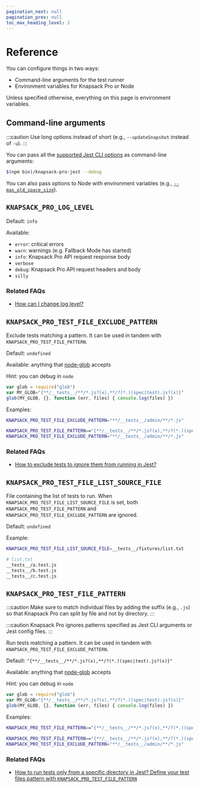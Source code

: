 ```yaml
---
pagination_next: null
pagination_prev: null
toc_max_heading_level: 2
---
```


# Reference

You can configure things in two ways:
- Command-line arguments for the test runner
- Environment variables for Knapsack Pro or Node

Unless specified otherwise, everything on this page is environment variables.

## Command-line arguments

:::caution
Use long options instead of short (e.g., `--updateSnapshot` instead of `-u`).
:::

You can pass all the [supported Jest CLI options](https://jestjs.io/docs/en/cli#options) as command-line arguments:

```bash
$(npm bin)/knapsack-pro-jest --debug
```

You can also pass options to Node with environment variables (e.g., [`--max_old_space_size`](/javascript-typescript/troubleshooting/#javascript-heap-out-of-memory)).

## `KNAPSACK_PRO_LOG_LEVEL`

Default: `info`

Available:
- `error`: critical errors
- `warn`: warnings (e.g. Fallback Mode has started)
- `info`: Knapsack Pro API request response body
- `verbose`
- `debug`: Knapsack Pro API request headers and body
- `silly`

### Related FAQs

- [How can I change log level?](https://knapsackpro.com/faq/question/how-to-change-log-level)

## `KNAPSACK_PRO_TEST_FILE_EXCLUDE_PATTERN`

Exclude tests matching a pattern. It can be used in tandem with `KNAPSACK_PRO_TEST_FILE_PATTERN`.

Default: `undefined`

Available: anything that [node-glob](https://github.com/isaacs/node-glob#glob-primer) accepts

Hint: you can debug in `node`

```js
var glob = require("glob")
var MY_GLOB="{**/__tests__/**/*.js?(x),**/?(*.)(spec|test).js?(x)}"
glob(MY_GLOB, {}, function (err, files) { console.log(files) })
```

Examples:
```bash
KNAPSACK_PRO_TEST_FILE_EXCLUDE_PATTERN="**/__tests__/admin/**/*.js"

KNAPSACK_PRO_TEST_FILE_PATTERN=="{**/__tests__/**/*.js?(x),**/?(*.)(spec|test).js?(x)}" \
KNAPSACK_PRO_TEST_FILE_EXCLUDE_PATTERN="**/__tests__/admin/**/*.js"
```

### Related FAQs

- [How to exclude tests to ignore them from running in Jest?](https://knapsackpro.com/faq/question/how-to-exclude-tests-to-ignore-them-from-running-in-jest)

## `KNAPSACK_PRO_TEST_FILE_LIST_SOURCE_FILE`

File containing the list of tests to run. When `KNAPSACK_PRO_TEST_FILE_LIST_SOURCE_FILE` is set, both `KNAPSACK_PRO_TEST_FILE_PATTERN` and `KNAPSACK_PRO_TEST_FILE_EXCLUDE_PATTERN` are ignored.

Default: `undefined`

Example:
```bash
KNAPSACK_PRO_TEST_FILE_LIST_SOURCE_FILE=__tests__/fixtures/list.txt

# list.txt
__tests__/a.test.js
__tests__/b.test.js
__tests__/c.test.js
```

## `KNAPSACK_PRO_TEST_FILE_PATTERN`

:::caution
Make sure to match individual files by adding the suffix (e.g., `.js`) so that Knapsack Pro can split by file and not by directory.
:::

:::caution
Knapsack Pro ignores patterns specified as Jest CLI arguments or Jest config files.
:::

Run tests matching a pattern. It can be used in tandem with `KNAPSACK_PRO_TEST_FILE_EXCLUDE_PATTERN`.

Default: `"{**/__tests__/**/*.js?(x),**/?(*.)(spec|test).js?(x)}"`

Available: anything that [node-glob](https://github.com/isaacs/node-glob#glob-primer) accepts

Hint: you can debug in `node`

```js
var glob = require("glob")
var MY_GLOB="{**/__tests__/**/*.js?(x),**/?(*.)(spec|test).js?(x)}"
glob(MY_GLOB, {}, function (err, files) { console.log(files) })
```

Examples:
```bash
KNAPSACK_PRO_TEST_FILE_PATTERN=="{**/__tests__/**/*.js?(x),**/?(*.)(spec|test).js?(x)}"

KNAPSACK_PRO_TEST_FILE_PATTERN=="{**/__tests__/**/*.js?(x),**/?(*.)(spec|test).js?(x)}" \
KNAPSACK_PRO_TEST_FILE_EXCLUDE_PATTERN="**/__tests__/admin/**/*.js"
```

### Related FAQs

- [How to run tests only from a specific directory in Jest? Define your test files pattern with `KNAPSACK_PRO_TEST_FILE_PATTERN`](https://knapsackpro.com/faq/question/how-to-run-tests-only-from-specific-directory-in-jest)
